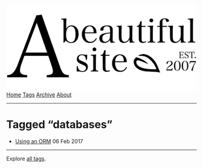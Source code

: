 <a href="../../index.html" class="header-link"><img src="../../images/logos/wordmark.svg" alt="A Beautiful Site" class="wordmark" /></a> <a href="../../index.html" class="nav-item">Home</a> <a href="../index.html" class="nav-item">Tags</a> <a href="../../posts/index.html" class="nav-item">Archive</a> <a href="../../about/index.html" class="nav-item">About</a>

---

# Tagged “databases”

- <a href="../../posts/using-an-orm/index.html" class="post-list-item-link">Using an ORM</a> 06 Feb 2017

---

Explore [all tags](../index.html).
